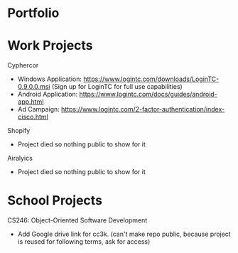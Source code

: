 # Portfolio
# Work Projects
Cyphercor
- Windows Application: https://www.logintc.com/downloads/LoginTC-0.9.0.0.msi (Sign up for LoginTC for full use capabilities) 
- Android Application: https://www.logintc.com/docs/guides/android-app.html
- Ad Campaign: https://www.logintc.com/2-factor-authentication/index-cisco.html

Shopify
- Project died so nothing public to show for it

Airalyics
- Project died so nothing public to show for it

# School Projects
CS246: Object-Oriented Software Development
- Add Google drive link for cc3k. (can't make repo public, because project is reused for following terms, ask for access)
